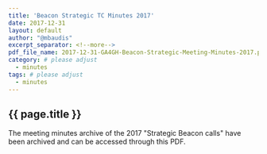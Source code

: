 ```yaml
---
title: 'Beacon Strategic TC Minutes 2017'
date: 2017-12-31
layout: default
author: "@mbaudis"
excerpt_separator: <!--more-->
pdf_file_name: 2017-12-31-GA4GH-Beacon-Strategic-Meeting-Minutes-2017.pdf
category: # please adjust
  - minutes
tags: # please adjust
  - minutes
---
```


## {{ page.title }}

The meeting minutes archive of the 2017 "Strategic Beacon calls" have been archived and can be accessed through this PDF.

<!--more-->
